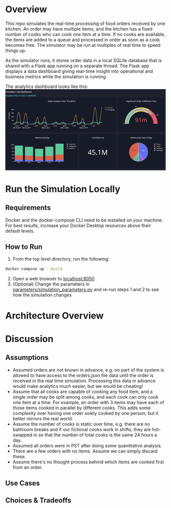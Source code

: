 # Overview
This repo simulates the real-time processing of food orders received by one kitchen. An order may have multiple items, and the kitchen has a fixed number of cooks who can cook one item at a time. If no cooks are available, the items are added to a queue and processed in order as soon as a cook becomes free. The simulator may be run at multiples of real time to speed things up.

As the simulator runs, it stores order data in a local SQLite database that is shared with a Flask app running on a separate thread. The Flask app displays a data dashboard giving real-time insight into operational and business metrics while the simulation is running.

The analytics dashboard looks like this:
![dashboard](./images/dashboard.png)

# Run the Simulation Locally
## Requirements
Docker and the docker-compose CLI need to be installed on your machine. For best results, increase your Docker Desktop resources above their default levels.

## How to Run
1) From the top level directory, run the following:
```bash
docker-compose up --build
```
2) Open a web browser to [localhost:8050](http://localhost:8050/)
3) (Optional) Change the parameters in [parameters/simulation_parameters.py](./parameters/simulation_parameters.py) and re-run steps 1 and 2 to see how the simulation changes

# Architecture Overview



# Discussion

## Assumptions
- Assumed orders are not known in advance, e.g. no part of the system is allowed to have access to the orders.json file data until the order is received in the real time simulation. Processing this data in advance would make analytics much easier, but we would be cheating!
- Assume that all cooks are capable of cooking any food item, and a single order may be split among cooks, and each cook can only cook one item at a time. For example, an order with 3 items may have each of those items cooked in parallel by different cooks. This adds some complexity over having one order solely cooked by one person, but it better mirrors the real world.
- Assume the number of cooks is static over time, e.g. there are no bathroom breaks and if our fictional cooks work in shifts, they are hot-swapped in so that the number of total cooks is the same 24 hours a day.
- Assumed all orders were in PST after doing some quantitative analysis.
- There are a few orders with no items. Assume we can simply discard these.
- Assume there's no thought process behind which items are cooked first from an order.

## Use Cases

## Choices & Tradeoffs

